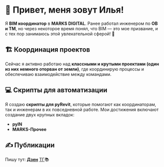 # 👋 Привет, меня зовут Илья!

Я **BIM координатор** в **MARKS DIGITAL**. Ранее работал инженером по **ОВ и ТМ**, но через некоторое время понял, что BIM — это мое призвание, и с тех пор занимаюсь этой увлекательной сферой! 🚀

## 🏗️ Координация проектов

Сейчас я активно работаю над **классными и крутыми проектами (один из них немного оторван от земли)**, где координирую процессы и обеспечиваю взаимодействие между командами.

## 💻 Скрипты для автоматизации

Я создаю **скрипты для pyRevit**, которые помогают как координаторам, так и инженерам в их повседневной работе. Мои достижения включают создание двух крупных вкладок: 
- **pyIN** 
- **MARKS-Прочее** 

## ✍️ Публикации

Пишу тут: **[Дзен](https://dzen.ru/bim_in)** [ТГ](https://t.me/BIM_coordinator_IN)📚

